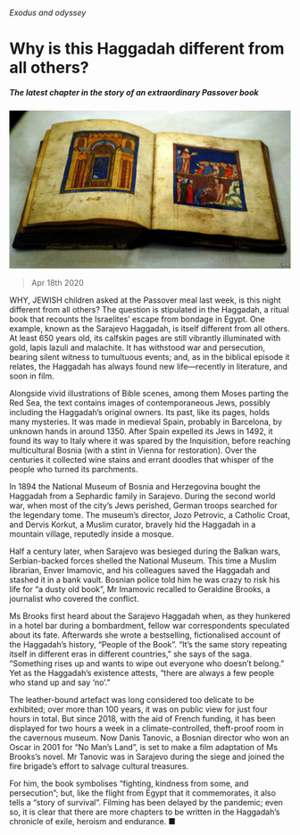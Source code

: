 ###### Exodus and odyssey

# Why is this Haggadah different from all others? 

##### The latest chapter in the story of an extraordinary Passover book 

![image](images/20200418_BKP006.jpg) 

> Apr 18th 2020 

WHY, JEWISH children asked at the Passover meal last week, is this night different from all others? The question is stipulated in the Haggadah, a ritual book that recounts the Israelites’ escape from bondage in Egypt. One example, known as the Sarajevo Haggadah, is itself different from all others. At least 650 years old, its calfskin pages are still vibrantly illuminated with gold, lapis lazuli and malachite. It has withstood war and persecution, bearing silent witness to tumultuous events; and, as in the biblical episode it relates, the Haggadah has always found new life—recently in literature, and soon in film.

Alongside vivid illustrations of Bible scenes, among them Moses parting the Red Sea, the text contains images of contemporaneous Jews, possibly including the Haggadah’s original owners. Its past, like its pages, holds many mysteries. It was made in medieval Spain, probably in Barcelona, by unknown hands in around 1350. After Spain expelled its Jews in 1492, it found its way to Italy where it was spared by the Inquisition, before reaching multicultural Bosnia (with a stint in Vienna for restoration). Over the centuries it collected wine stains and errant doodles that whisper of the people who turned its parchments.


In 1894 the National Museum of Bosnia and Herzegovina bought the Haggadah from a Sephardic family in Sarajevo. During the second world war, when most of the city’s Jews perished, German troops searched for the legendary tome. The museum’s director, Jozo Petrovic, a Catholic Croat, and Dervis Korkut, a Muslim curator, bravely hid the Haggadah in a mountain village, reputedly inside a mosque.

Half a century later, when Sarajevo was besieged during the Balkan wars, Serbian-backed forces shelled the National Museum. This time a Muslim librarian, Enver Imamovic, and his colleagues saved the Haggadah and stashed it in a bank vault. Bosnian police told him he was crazy to risk his life for “a dusty old book”, Mr Imamovic recalled to Geraldine Brooks, a journalist who covered the conflict.

Ms Brooks first heard about the Sarajevo Haggadah when, as they hunkered in a hotel bar during a bombardment, fellow war correspondents speculated about its fate. Afterwards she wrote a bestselling, fictionalised account of the Haggadah’s history, “People of the Book”. “It’s the same story repeating itself in different eras in different countries,” she says of the saga. “Something rises up and wants to wipe out everyone who doesn’t belong.” Yet as the Haggadah’s existence attests, “there are always a few people who stand up and say ‘no’.”

The leather-bound artefact was long considered too delicate to be exhibited; over more than 100 years, it was on public view for just four hours in total. But since 2018, with the aid of French funding, it has been displayed for two hours a week in a climate-controlled, theft-proof room in the cavernous museum. Now Danis Tanovic, a Bosnian director who won an Oscar in 2001 for “No Man’s Land”, is set to make a film adaptation of Ms Brooks’s novel. Mr Tanovic was in Sarajevo during the siege and joined the fire brigade’s effort to salvage cultural treasures.

For him, the book symbolises “fighting, kindness from some, and persecution”; but, like the flight from Egypt that it commemorates, it also tells a “story of survival”. Filming has been delayed by the pandemic; even so, it is clear that there are more chapters to be written in the Haggadah’s chronicle of exile, heroism and endurance. ■

